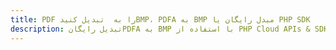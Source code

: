 ---title: PDF را به  تبدیل کنیدBMP، PDFA به BMP مبدل رایگان یا PHP SDKdescription: تبدیل رایگانPDFA به BMP با استفاده از PHP Cloud APIs & SDK همچنین اسناد PDF را در Cloud ایجاد، ویرایش و رندر کنید.---